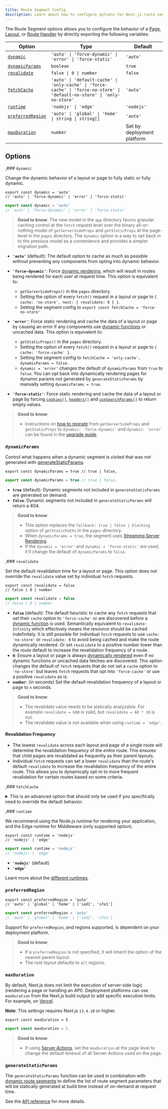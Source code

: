 ```yaml
---
title: Route Segment Config
description: Learn about how to configure options for Next.js route segments.
---
```


The Route Segment options allows you to configure the behavior of a [Page](/docs/app/building-your-application/routing/layouts-and-templates), [Layout](/docs/app/building-your-application/routing/layouts-and-templates), or [Route Handler](/docs/app/building-your-application/routing/route-handlers) by directly exporting the following variables:

| Option                                | Type                                                                                                                      | Default                    |
| ------------------------------------- | ------------------------------------------------------------------------------------------------------------------------- | -------------------------- |
| [`dynamic`](#dynamic)                 | `'auto' \| 'force-dynamic' \| 'error' \| 'force-static'`                                                                  | `'auto'`                   |
| [`dynamicParams`](#dynamicparams)     | `boolean`                                                                                                                 | `true`                     |
| [`revalidate`](#revalidate)           | `false \| 0 \| number`                                                                                                    | `false`                    |
| [`fetchCache`](#fetchcache)           | `'auto' \| 'default-cache' \| 'only-cache' \| 'force-cache' \| 'force-no-store' \| 'default-no-store' \| 'only-no-store'` | `'auto'`                   |
| [`runtime`](#runtime)                 | `'nodejs' \| 'edge'`                                                                                                      | `'nodejs'`                 |
| [`preferredRegion`](#preferredregion) | `'auto' \| 'global' \| 'home' \| string \| string[]`                                                                      | `'auto'`                   |
| [`maxDuration`](#maxduration)         | `number`                                                                                                                  | Set by deployment platform |

## Options

,### `dynamic`

Change the dynamic behavior of a layout or page to fully static or fully dynamic.

```tsx filename="layout.tsx | page.tsx | route.ts" switcher
export const dynamic = 'auto'
// 'auto' | 'force-dynamic' | 'error' | 'force-static'
```

```js filename="layout.js | page.js | route.js" switcher
export const dynamic = 'auto'
// 'auto' | 'force-dynamic' | 'error' | 'force-static'
```

> **Good to know**: The new model in the `app` directory favors granular caching control at the `fetch` request level over the binary all-or-nothing model of `getServerSideProps` and `getStaticProps` at the page-level in the `pages` directory. The `dynamic` option is a way to opt back in to the previous model as a convenience and provides a simpler migration path.

- **`'auto'`** (default): The default option to cache as much as possible without preventing any components from opting into dynamic behavior.
- **`'force-dynamic'`**: Force [dynamic rendering](/docs/app/building-your-application/rendering/server-components#dynamic-rendering), which will result in routes being rendered for each user at request time. This option is equivalent to:

  - `getServerSideProps()` in the `pages` directory.
  - Setting the option of every `fetch()` request in a layout or page to `{ cache: 'no-store', next: { revalidate: 0 } }`.
  - Setting the segment config to `export const fetchCache = 'force-no-store'`

- **`'error'`**: Force static rendering and cache the data of a layout or page by causing an error if any components use [dynamic functions](/docs/app/building-your-application/rendering/server-components#dynamic-functions) or uncached data. This option is equivalent to:
  - `getStaticProps()` in the `pages` directory.
  - Setting the option of every `fetch()` request in a layout or page to `{ cache: 'force-cache' }`.
  - Setting the segment config to `fetchCache = 'only-cache', dynamicParams = false`.
  - `dynamic = 'error'` changes the default of `dynamicParams` from `true` to `false`. You can opt back into dynamically rendering pages for dynamic params not generated by `generateStaticParams` by manually setting `dynamicParams = true`.
- **`'force-static'`**: Force static rendering and cache the data of a layout or page by forcing [`cookies()`](/docs/app/api-reference/functions/cookies), [`headers()`](/docs/app/api-reference/functions/headers) and [`useSearchParams()`](/docs/app/api-reference/functions/use-search-params) to return empty values.

> **Good to know**:
>
> - Instructions on [how to migrate](/docs/app/building-your-application/upgrading/app-router-migration#step-6-migrating-data-fetching-methods) from `getServerSideProps` and `getStaticProps` to `dynamic: 'force-dynamic'` and `dynamic: 'error'` can be found in the [upgrade guide](/docs/app/building-your-application/upgrading/app-router-migration#step-6-migrating-data-fetching-methods).

### `dynamicParams`

Control what happens when a dynamic segment is visited that was not generated with [generateStaticParams](/docs/app/api-reference/functions/generate-static-params).

```tsx filename="layout.tsx | page.tsx" switcher
export const dynamicParams = true // true | false,
```

```js filename="layout.js | page.js | route.js" switcher
export const dynamicParams = true // true | false,
```

- **`true`** (default): Dynamic segments not included in `generateStaticParams` are generated on demand.
- **`false`**: Dynamic segments not included in `generateStaticParams` will return a 404.

> **Good to know**:
>
> - This option replaces the `fallback: true | false | blocking` option of `getStaticPaths` in the `pages` directory.
> - When `dynamicParams = true`, the segment uses [Streaming Server Rendering](/docs/app/building-your-application/routing/loading-ui-and-streaming#streaming-with-suspense).
> - If the `dynamic = 'error'` and `dynamic = 'force-static'` are used, it'll change the default of `dynamicParams` to `false`.

,### `revalidate`

Set the default revalidation time for a layout or page. This option does not override the `revalidate` value set by individual `fetch` requests.

```tsx filename="layout.tsx | page.tsx | route.ts" switcher
export const revalidate = false
// false | 0 | number
```

```js filename="layout.js | page.js | route.js" switcher
export const revalidate = false
// false | 0 | number
```

- **`false`** (default): The default heuristic to cache any `fetch` requests that set their `cache` option to `'force-cache'` or are discovered before a [dynamic function](/docs/app/building-your-application/rendering/server-components#server-rendering-strategies#dynamic-functions) is used. Semantically equivalent to `revalidate: Infinity` which effectively means the resource should be cached indefinitely. It is still possible for individual `fetch` requests to use `cache: 'no-store'` or `revalidate: 0` to avoid being cached and make the route dynamically rendered. Or set `revalidate` to a positive number lower than the route default to increase the revalidation frequency of a route.
- **`0`**: Ensure a layout or page is always [dynamically rendered](/docs/app/building-your-application/rendering/server-components#dynamic-rendering) even if no dynamic functions or uncached data fetches are discovered. This option changes the default of `fetch` requests that do not set a `cache` option to `'no-store'` but leaves `fetch` requests that opt into `'force-cache'` or use a positive `revalidate` as is.
- **`number`**: (in seconds) Set the default revalidation frequency of a layout or page to `n` seconds.

> **Good to know**:
>
> - The revalidate value needs to be statically analyzable. For example `revalidate = 600` is valid, but `revalidate = 60 * 10` is not.
> - The revalidate value is not available when using `runtime = 'edge'`.

#### Revalidation Frequency

- The lowest `revalidate` across each layout and page of a single route will determine the revalidation frequency of the _entire_ route. This ensures that child pages are revalidated as frequently as their parent layouts.
- Individual `fetch` requests can set a lower `revalidate` than the route's default `revalidate` to increase the revalidation frequency of the entire route. This allows you to dynamically opt-in to more frequent revalidation for certain routes based on some criteria.

,### `fetchCache`

<details>
  <summary>This is an advanced option that should only be used if you specifically need to override the default behavior.</summary>

By default, Next.js **will cache** any `fetch()` requests that are reachable **before** any [dynamic functions](/docs/app/building-your-application/rendering/server-components#server-rendering-strategies#dynamic-functions) are used and **will not cache** `fetch` requests that are discovered **after** dynamic functions are used.

`fetchCache` allows you to override the default `cache` option of all `fetch` requests in a layout or page.

```tsx filename="layout.tsx | page.tsx | route.ts" switcher
export const fetchCache = 'auto'
// 'auto' | 'default-cache' | 'only-cache'
// 'force-cache' | 'force-no-store' | 'default-no-store' | 'only-no-store'
```

```js filename="layout.js | page.js | route.js" switcher
export const fetchCache = 'auto'
// 'auto' | 'default-cache' | 'only-cache'
// 'force-cache' | 'force-no-store' | 'default-no-store' | 'only-no-store'
```

- **`'auto'`** (default): The default option to cache `fetch` requests before dynamic functions with the `cache` option they provide and not cache `fetch` requests after dynamic functions.
- **`'default-cache'`**: Allow any `cache` option to be passed to `fetch` but if no option is provided then set the `cache` option to `'force-cache'`. This means that even `fetch` requests after dynamic functions are considered static.
- **`'only-cache'`**: Ensure all `fetch` requests opt into caching by changing the default to `cache: 'force-cache'` if no option is provided and causing an error if any `fetch` requests use `cache: 'no-store'`.
- **`'force-cache'`**: Ensure all `fetch` requests opt into caching by setting the `cache` option of all `fetch` requests to `'force-cache'`.
- **`'default-no-store'`**: Allow any `cache` option to be passed to `fetch` but if no option is provided then set the `cache` option to `'no-store'`. This means that even `fetch` requests before dynamic functions are considered dynamic.
- **`'only-no-store'`**: Ensure all `fetch` requests opt out of caching by changing the default to `cache: 'no-store'` if no option is provided and causing an error if any `fetch` requests use `cache: 'force-cache'`
- **`'force-no-store'`**: Ensure all `fetch` requests opt out of caching by setting the `cache` option of all `fetch` requests to `'no-store'`. This forces all `fetch` requests to be re-fetched every request even if they provide a `'force-cache'` option.

#### Cross-route segment behavior

- Any options set across each layout and page of a single route need to be compatible with each other.
  - If both the `'only-cache'` and `'force-cache'` are provided, then `'force-cache'` wins. If both `'only-no-store'` and `'force-no-store'` are provided, then `'force-no-store'` wins. The force option changes the behavior across the route so a single segment with `'force-*'` would prevent any errors caused by `'only-*'`.
  - The intention of the `'only-*'` and `force-*'` options is to guarantee the whole route is either fully static or fully dynamic. This means:
    - A combination of `'only-cache'` and `'only-no-store'` in a single route is not allowed.
    - A combination of `'force-cache'` and `'force-no-store'` in a single route is not allowed.
  - A parent cannot provide `'default-no-store'` if a child provides `'auto'` or `'*-cache'` since that could make the same fetch have different behavior.
- It is generally recommended to leave shared parent layouts as `'auto'` and customize the options where child segments diverge.

</details>

,### `runtime`

We recommend using the Node.js runtime for rendering your application, and the Edge runtime for Middleware (only supported option).

```tsx filename="layout.tsx | page.tsx | route.ts" switcher
export const runtime = 'nodejs'
// 'nodejs' | 'edge'
```

```js filename="layout.js | page.js | route.js" switcher
export const runtime = 'nodejs'
// 'nodejs' | 'edge'
```

- **`'nodejs'`** (default)
- **`'edge'`**

Learn more about the [different runtimes](/docs/app/building-your-application/rendering/edge-and-nodejs-runtimes).

### `preferredRegion`

```tsx filename="layout.tsx | page.tsx | route.ts" switcher
export const preferredRegion = 'auto'
// 'auto' | 'global' | 'home' | ['iad1', 'sfo1']
```

```js filename="layout.js | page.js | route.js" switcher
export const preferredRegion = 'auto'
// 'auto' | 'global' | 'home' | ['iad1', 'sfo1']
```

Support for `preferredRegion`, and regions supported, is dependent on your deployment platform.

> **Good to know**:
>
> - If a `preferredRegion` is not specified, it will inherit the option of the nearest parent layout.
> - The root layout defaults to `all` regions.

### `maxDuration`

By default, Next.js does not limit the execution of server-side logic (rendering a page or handling an API).
Deployment platforms can use `maxDuration` from the Next.js build output to add specific execution limits.
For example, on [Vercel](https://vercel.com/docs/functions/serverless-functions/runtimes#max-duration).

**Note**: This settings requires Next.js `13.4.10` or higher.

```tsx filename="layout.tsx | page.tsx | route.ts" switcher
export const maxDuration = 5
```

```js filename="layout.js | page.js | route.js" switcher
export const maxDuration = 5
```

> **Good to know**:
>
> - If using [Server Actions](/docs/app/building-your-application/data-fetching/server-actions-and-mutations), set the `maxDuration` at the page level to change the default timeout of all Server Actions used on the page.

### `generateStaticParams`

The `generateStaticParams` function can be used in combination with [dynamic route segments](/docs/app/building-your-application/routing/dynamic-routes) to define the list of route segment parameters that will be statically generated at build time instead of on-demand at request time.

See the [API reference](/docs/app/api-reference/functions/generate-static-params) for more details.
